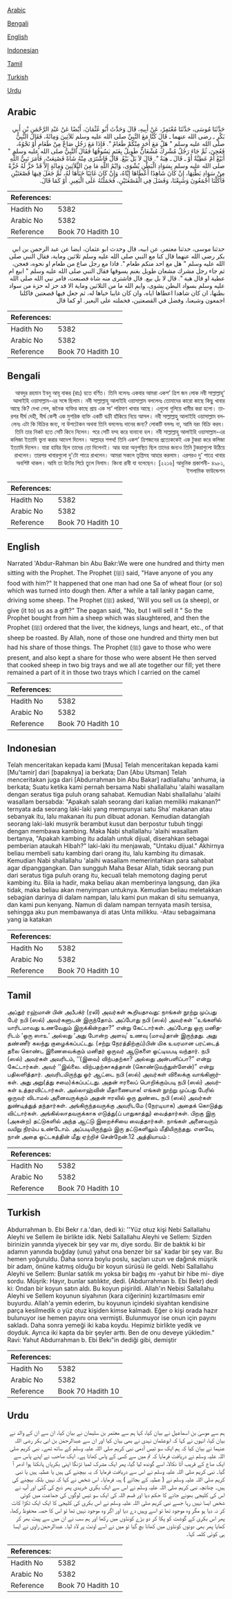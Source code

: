 [Arabic](#arabic)

[Bengali](#bengali)

[English](#english)

[Indonesian](#indonesian)

[Tamil](#tamil)

[Turkish](#turkish)

[Urdu](#urdu)

## Arabic


<div dir="rtl" lang="ar" style={{fontSize:'larger',backgroundColor:'#f8f9fa',padding:20}}>
حَدَّثَنَا مُوسَى، حَدَّثَنَا مُعْتَمِرٌ، عَنْ أَبِيهِ، قَالَ وَحَدَّثَ أَبُو عُثْمَانَ، أَيْضًا عَنْ عَبْدِ الرَّحْمَنِ بْنِ أَبِي بَكْرٍ ـ رضى الله عنهما ـ قَالَ كُنَّا مَعَ النَّبِيِّ صلى الله عليه وسلم ثَلاَثِينَ وَمِائَةً، فَقَالَ النَّبِيُّ صلى الله عليه وسلم ‏"‏ هَلْ مَعَ أَحَدٍ مِنْكُمْ طَعَامٌ ‏"‏‏.‏ فَإِذَا مَعَ رَجُلٍ صَاعٌ مِنْ طَعَامٍ أَوْ نَحْوُهُ، فَعُجِنَ، ثُمَّ جَاءَ رَجُلٌ مُشْرِكٌ مُشْعَانٌّ طَوِيلٌ بِغَنَمٍ يَسُوقُهَا فَقَالَ النَّبِيُّ صلى الله عليه وسلم ‏"‏ أَبَيْعٌ أَمْ عَطِيَّةٌ أَوْ ـ قَالَ ـ هِبَةٌ ‏"‏‏.‏ قَالَ لاَ بَلْ بَيْعٌ‏.‏ قَالَ فَاشْتَرَى مِنْهُ شَاةً فَصُنِعَتْ، فَأَمَرَ نَبِيُّ اللَّهِ صلى الله عليه وسلم بِسَوَادِ الْبَطْنِ يُشْوَى، وَايْمُ اللَّهِ مَا مِنَ الثَّلاَثِينَ وَمِائَةٍ إِلاَّ قَدْ حَزَّ لَهُ حُزَّةً مِنْ سَوَادِ بَطْنِهَا، إِنْ كَانَ شَاهِدًا أَعْطَاهَا إِيَّاهُ، وَإِنْ كَانَ غَائِبًا خَبَأَهَا لَهُ، ثُمَّ جَعَلَ فِيهَا قَصْعَتَيْنِ فَأَكَلْنَا أَجْمَعُونَ وَشَبِعْنَا، وَفَضَلَ فِي الْقَصْعَتَيْنِ، فَحَمَلْتُهُ عَلَى الْبَعِيرِ‏.‏ أَوْ كَمَا قَالَ‏.‏
</div>
<div style={{backgroundColor:'#f8f9fa',padding:20, marginBottom: 10}}><table> <thead> <tr> <th>References:</th> <th></th> </tr> </thead> <tbody><tr><td>Hadith No</td><td>5382</td></tr><tr><td>Arabic No</td><td>5382</td></tr><tr><td>Reference</td><td>Book 70 Hadith 10</td></tr></tbody></table></div>


<div dir="rtl" lang="ar" style={{fontSize:'larger',backgroundColor:'#f8f9fa',padding:20}}>
حدثنا موسى، حدثنا معتمر، عن ابيه، قال وحدث ابو عثمان، ايضا عن عبد الرحمن بن ابي بكر رضى الله عنهما قال كنا مع النبي صلى الله عليه وسلم ثلاثين وماية، فقال النبي صلى الله عليه وسلم " هل مع احد منكم طعام ". فاذا مع رجل صاع من طعام او نحوه، فعجن، ثم جاء رجل مشرك مشعان طويل بغنم يسوقها فقال النبي صلى الله عليه وسلم " ابيع ام عطية او قال هبة ". قال لا بل بيع. قال فاشترى منه شاة فصنعت، فامر نبي الله صلى الله عليه وسلم بسواد البطن يشوى، وايم الله ما من الثلاثين وماية الا قد حز له حزة من سواد بطنها، ان كان شاهدا اعطاها اياه، وان كان غايبا خباها له، ثم جعل فيها قصعتين فاكلنا اجمعون وشبعنا، وفضل في القصعتين، فحملته على البعير. او كما قال
</div>
<div style={{backgroundColor:'#f8f9fa',padding:20, marginBottom: 10}}><table> <thead> <tr> <th>References:</th> <th></th> </tr> </thead> <tbody><tr><td>Hadith No</td><td>5382</td></tr><tr><td>Arabic No</td><td>5382</td></tr><tr><td>Reference</td><td>Book 70 Hadith 10</td></tr></tbody></table></div>

## Bengali


<div dir="rtl" lang="bn" style={{fontSize:'larger',backgroundColor:'#f8f9fa',padding:20}}>
‘আবদুর রহমান ইবনু আবূ বাকর (রাঃ) হতে বর্ণিত। তিনি বলেনঃ একবার আমরা একশ’ ত্রিশ জন লোক নবী সাল্লাল্লাহু আলাইহি ওয়াসাল্লাম-এর সঙ্গে ছিলাম। নবী সাল্লাল্লাহু আলাইহি ওয়াসাল্লাম বললেনঃ তোমাদের কারো কাছে কিছু খাবার আছে কি? দেখা গেল, জনৈক ব্যক্তির কাছে প্রায় এক সা‘ পরিমাণ খাবার আছে। এগুলো গুলিয়ে খামীর করা হলো। তারপর দীর্ঘ দেহী, দীর্ঘ কেশী এক মুশরিক ব্যক্তি একটি বক্রী হাঁকিয়ে নিয়ে আসল। নবী সাল্লাল্লাহু আলাইহি ওয়াসাল্লাম বললেনঃ এটা কি বিক্রির জন্য, না উপঢৌকন অথবা তিনি বললেনঃ দানের জন্য? লোকটি বললঃ না, আমি বরং বিক্রি করব। তিনি তার নিকট হতে সেটি কিনে নিলেন। পরে সেটি যব্হ করে বানানো হল। নবী সাল্লাল্লাহু আলাইহি ওয়াসাল্লাম-এর কলিজা ইত্যাদি ভুনা করার আদেশ দিলেন। আল্লাহর শপথ! তিনি একশ’ ত্রিশজনের প্রত্যেককেই এক টুকরা করে কলিজা ইত্যাদি দিলেন। যারা হাযির ছিল তাদের তো দিলেনই। আর যারা অনুপস্থিত ছিল তাদের জন্যও তিনি টুকরাগুলো উঠিয়ে রাখলেন। তারপর খাবারগুলো দু'টো পাত্রে রাখলেন। আমরা সকলে তৃপ্তিসহ আহার করলাম। এরপরও দু’ পাত্রে খাবার অবশিষ্ট থাকল। আমি তা উটের পিঠে তুলে নিলাম। কিংবা রাবী যা বলেছেন। [২২১৬] আধুনিক প্রকাশনী- ৪৯৮১, ইসলামিক ফাউন্ডেশন
</div>
<div style={{backgroundColor:'#f8f9fa',padding:20, marginBottom: 10}}><table> <thead> <tr> <th>References:</th> <th></th> </tr> </thead> <tbody><tr><td>Hadith No</td><td>5382</td></tr><tr><td>Arabic No</td><td>5382</td></tr><tr><td>Reference</td><td>Book 70 Hadith 10</td></tr></tbody></table></div>

## English


<div dir="ltr" lang="en" style={{fontSize:'larger',backgroundColor:'#f8f9fa',padding:20}}>
Narrated 'Abdur-Rahman bin Abu Bakr:We were one hundred and thirty men sitting with the Prophet. The Prophet (ﷺ) said, "Have anyone of you any food with him?" It happened that one man had one Sa of wheat flour (or so) which was turned into dough then. After a while a tall lanky pagan came, driving some sheep. The Prophet (ﷺ) asked, 'Will you sell us (a sheep), or give (it to) us as a gift?" The pagan said, "No, but I will sell it " So the Prophet bought from him a sheep which was slaughtered, and then the Prophet (ﷺ) ordered that the liver, the kidneys, lungs and heart, etc., of that sheep be roasted. By Allah, none of those one hundred and thirty men but had his share of those things. The Prophet (ﷺ) gave to those who were present, and also kept a share for those who were absent He then served that cooked sheep in two big trays and we all ate together our fill; yet there remained a part of it in those two trays which I carried on the camel
</div>
<div style={{backgroundColor:'#f8f9fa',padding:20, marginBottom: 10}}><table> <thead> <tr> <th>References:</th> <th></th> </tr> </thead> <tbody><tr><td>Hadith No</td><td>5382</td></tr><tr><td>Arabic No</td><td>5382</td></tr><tr><td>Reference</td><td>Book 70 Hadith 10</td></tr></tbody></table></div>

## Indonesian


<div dir="ltr" lang="id" style={{fontSize:'larger',backgroundColor:'#f8f9fa',padding:20}}>
Telah menceritakan kepada kami [Musa] Telah menceritakan kepada kami [Mu'tamir] dari [bapaknya] ia berkata; Dan [Abu Utsman] Telah menceritakan juga dari [Abdurrahman bin Abu Bakar] radliallahu 'anhuma, ia berkata; Suatu ketika kami pernah bersama Nabi shallallahu 'alaihi wasallam dengan seratus tiga puluh orang sahabat. Kemudian Nabi shallallahu 'alaihi wasallam bersabda: "Apakah salah seorang dari kalian memiliki makanan?" ternyata ada seorang laki-laki yang mempunyai satu Sha' makanan atau sebanyak itu, lalu makanan itu pun dibuat adonan. Kemudian datanglah seorang laki-laki musyrik berambut kusut dan berpostur tubuh tinggi dengan membawa kambing. Maka Nabi shallallahu 'alaihi wasallam bertanya, "Apakah kambing itu adalah untuk dijual, diserahkan sebagai pemberian ataukah Hibah?" laki-laki itu menjawab, "Untaku dijual." Akhirnya beliau membeli satu kambing dari orang itu, lalu kambing itu dimasak. Kemudian Nabi shallallahu 'alaihi wasallam memerintahkan para sahabat agar dipanggangkan. Dan sungguh Maha Besar Allah, tidak seorang pun dari seratus tiga puluh orang itu, kecuali telah memotong daging perut kambing itu. Bila ia hadir, maka beliau akan memberinya langsung, dan jika tidak, maka beliau akan menyimpan untuknya. Kemudian beliau meletakkan sebagian darinya di dalam nampan, lalu kami pun makan di situ semuanya, dan kami pun kenyang. Namun di dalam nampan ternyata masih tersisa, sehingga aku pun membawanya di atas Unta milikku. -Atau sebagaimana yang ia katakan
</div>
<div style={{backgroundColor:'#f8f9fa',padding:20, marginBottom: 10}}><table> <thead> <tr> <th>References:</th> <th></th> </tr> </thead> <tbody><tr><td>Hadith No</td><td>5382</td></tr><tr><td>Arabic No</td><td>5382</td></tr><tr><td>Reference</td><td>Book 70 Hadith 10</td></tr></tbody></table></div>

## Tamil


<div dir="ltr" lang="ta" style={{fontSize:'larger',backgroundColor:'#f8f9fa',padding:20}}>
அப்துர் ரஹ்மான் பின் அபீபக்ர் (ரலி) அவர்கள் கூறியதாவது: நாங்கள் நூற்று முப்பது பேர் நபி (ஸல்) அவர்களுடன் இருந்தோம். அப்போது நபி (ஸல்) அவர்கள் ‘‘உங்களில் யாரிடமாவது உணவேதும் இருக்கின்றதா?” என்று கேட்டார்கள். அப்போது ஒரு மனிதரிடம் ‘ஒரு ஸாஉ’ அல்லது ‘அது போன்ற அளவு’ உணவு (மாவு)தான் இருந்தது. அது தண்ணீர் கலந்து குழைக்கப்பட்டது. (சற்று நேரத்திற்குப்)பின் மிக உயரமான பரட்டைத் தலை கொண்ட இணைவைக்கும் மனிதர் ஒருவர் ஆடுகளை ஓட்டியபடி வந்தார். நபி (ஸல்) அவர்கள் அவரிடம், ‘‘(இவை) விற்பதற்கா? அல்லது அன்பளிப்பா?” என்று கேட்டார்கள். அவர் ‘‘இல்லை. விற்பதற்காகத்தான் (கொண்டுவந்துள்ளேன்)” என்று பதிலளித்தார். அவரிடமிருந்து ஓர் ஆட்டை நபி (ஸல்) அவர்கள் விலைக்கு வாங்கினார்கள். அது அறு(த்து சமை)க்கப்பட்டது. அதன் ஈரலைப் பொறிக்கும்படி நபி (ஸல்) அவர்கள் உத்தரவிட்டார்கள். அல்லாஹ்வின் மீதாணையாக! எங்கள் நூற்று முப்பது பேரில் ஒருவர் விடாமல் அனைவருக்கும் அதன் ஈரலில் ஒரு துண்டை நபி (ஸல்) அவர்கள் துண்டித்துத் தந்தார்கள். அங்கிருந்தவருக்கு அவரிடமே (நேரடியாக) அதைக் கொடுத்து விட்டார்கள். அங்கில்லாதவருக்காக எடுத்து(ப் பாதுகாத்து) வைத்தார்கள். பிறகு இரு (அகன்ற) தட்டுகளில் அந்த ஆட்டு இறைச்சியை வைத்தார்கள். நாங்கள் அனைவரும் வயிறு நிரம்ப உண்டோம். அப்படியிருந்தும் இரு தட்டுகளிலும் மீதியிருந்தது. எனவே, நான் அதை ஒட்டகத்தின் மீது ஏற்றிச் சென்றேன்.12 அத்தியாயம் :
</div>
<div style={{backgroundColor:'#f8f9fa',padding:20, marginBottom: 10}}><table> <thead> <tr> <th>References:</th> <th></th> </tr> </thead> <tbody><tr><td>Hadith No</td><td>5382</td></tr><tr><td>Arabic No</td><td>5382</td></tr><tr><td>Reference</td><td>Book 70 Hadith 10</td></tr></tbody></table></div>

## Turkish


<div dir="ltr" lang="tr" style={{fontSize:'larger',backgroundColor:'#f8f9fa',padding:20}}>
Abdurrahman b. Ebi Bekr r.a.'dan, dedi ki: ''Yüz otuz kişi Nebi Sallallahu Aleyhi ve Sellem ile birlikte idik. Nebi Sallallahu Aleyhi ve Sellem: Sizden birinizin yanında yiyecek bir şey var mı, diye sordu. Bir de baktık ki bir adamın yanında buğday (unu) yahut ona benzer bir sa' kadar bir şey var. Bu hemen yoğuruldu. Daha sonra boylu poslu, saçları uzun ve dağınık müşrik bir adam, önüne katmış olduğu bir koyun sürüsü ile geldi. Nebi Sallallahu Aleyhi ve Sellem: Bunlar satılık mı yoksa bir bağış mı -yahut bir hibe mi- diye sordu. Müşrik: Hayır, bunlar satılıktır, dedi. (Abdurrahman b. Ebi Bekr) dedi ki: Ondan bir koyun satın aldı. Bu koyun pişirildi. Allah'ın Nebisi Sallallahu Aleyhi ve Sellem koyunun siyahının (kara ciğerinin) kızartılmasını emir buyurdu. Allah'a yemin ederim, bu koyunun içindeki siyahtan kendisine parça kesilmedik o yüz otuz kişiden kimse kalmadı. Eğer o kişi orada hazır bulunuyor ise hemen payını ona vermişti. Bulunmuyor ise onun için payını sakladı. Daha sonra yemeği iki kaba koydu. Hepimiz birlikte yedik ve doyduk. Ayrıca iki kapta da bir şeyler arttı. Ben de onu deveye yükledim." Ravi: Yahut Abdurrahman b. Ebi Bekı"in dediği gibi, demiştir
</div>
<div style={{backgroundColor:'#f8f9fa',padding:20, marginBottom: 10}}><table> <thead> <tr> <th>References:</th> <th></th> </tr> </thead> <tbody><tr><td>Hadith No</td><td>5382</td></tr><tr><td>Arabic No</td><td>5382</td></tr><tr><td>Reference</td><td>Book 70 Hadith 10</td></tr></tbody></table></div>

## Urdu


<div dir="rtl" lang="ur" style={{fontSize:'larger',backgroundColor:'#f8f9fa',padding:20}}>
ہم سے موسیٰ بن اسماعیل نے بیان کیا، کہا ہم سے معتمر بن سلیمان نے بیان کیا، ان سے ان کے والد نے بیان کیا، انہوں نے کہا کہ ابوعثمان نہدی نے بھی بیان کیا اور ان سے عبدالرحمٰن بن ابی بکر رضی اللہ عنہما نے بیان کیا کہ ہم ایک سو تیس آدمی نبی کریم صلی اللہ علیہ وسلم کے ساتھ تھے۔ نبی کریم صلی اللہ علیہ وسلم نے دریافت فرمایا کہ تم میں سے کسی کے پاس کھانا ہے۔ ایک صاحب نے اپنے پاس سے ایک صاع کے قریب آٹا نکالا، اسے گوندھ لیا گیا، پھر ایک مشرک لمبا تڑنگا اپنی بکریاں ہانکتا ہوا ادھر آ گیا۔ نبی کریم صلی اللہ علیہ وسلم نے اس سے دریافت فرمایا کہ یہ بیچنے کی ہیں یا عطیہ ہیں یا نبی کریم صلی اللہ علیہ وسلم نے ( عطیہ کے بجائے ) ہبہ فرمایا۔ اس شخص نے کہا کہ نہیں بلکہ بیچنے کی ہیں۔ چنانچہ نبی کریم صلی اللہ علیہ وسلم نے اس سے ایک بکری خریدی پھر ذبح کی گئی اور آپ نے اس کی کلیجی بھونے جانے کا حکم دیا اور قسم اللہ کی ایک سو تیس لوگوں کی جماعت میں کوئی شخص ایسا نہیں رہا جسے نبی کریم صلی اللہ علیہ وسلم نے اس بکری کی کلیجی کا ایک ایک ٹکڑا کاٹ کر نہ دیا ہو مگر وہ موجود تھا تو اسے وہیں دے دیا اور اگر وہ موجود نہیں تھا تو اس کا حصہ محفوظ رکھا، پھر اس بکری کے گوشت کو پکا کر دو بڑے کونڈوں میں رکھا اور ہم سب نے ان میں سے پیٹ بھر کر کھایا پھر بھی دونوں کونڈوں میں کھانا بچ گیا تو میں نے اسے اونٹ پر لاد لیا۔ عبدالرحمٰن راوی نے ایسا ہی کوئی کلمہ کہا۔
</div>
<div style={{backgroundColor:'#f8f9fa',padding:20, marginBottom: 10}}><table> <thead> <tr> <th>References:</th> <th></th> </tr> </thead> <tbody><tr><td>Hadith No</td><td>5382</td></tr><tr><td>Arabic No</td><td>5382</td></tr><tr><td>Reference</td><td>Book 70 Hadith 10</td></tr></tbody></table></div>